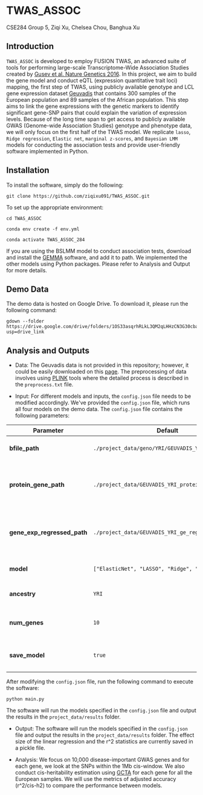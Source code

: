 # TWAS_ASSOC
CSE284 Group 5, Ziqi Xu, Chelsea Chou, Banghua Xu

## Introduction
  `TWAS_ASSOC` is developed to employ FUSION TWAS, an advanced suite of tools for performing large-scale Transcriptome-Wide Association Studies created by [Gusev et al. Nature Genetics 2016](https://www.nature.com/articles/ng.3506). In this project, we aim to build the gene model and conduct eQTL (expression quantitative trait loci) mapping, the first step of TWAS, using publicly available genotype and LCL gene expression dataset [Geuvadis](https://www.internationalgenome.org/data-portal/data-collection/geuvadis) that contains 300 samples of the European population and 89 samples of the African population. This step aims to link the gene expressions with the genetic markers to identify significant gene-SNP pairs that could explain the variation of expression levels. Because of the long time span to get access to publicly available GWAS (Genome-wide Association Studies) genotype and phenotype data, we will only focus on the first half of the TWAS model. We replicate `lasso`, `Ridge regression`, `Elastic net`, `marginal z-scores`, and `Bayesian LMM` models for conducting the association tests and provide user-friendly software implemented in Python. 


## Installation
To install the software, simply do the following:
```
git clone https://github.com/ziqixu091/TWAS_ASSOC.git
```
To set up the appropriate environment:
```
cd TWAS_ASSOC
```
```
conda env create -f env.yml
```
```
conda activate TWAS_ASSOC_284
```
If you are using the BSLMM model to conduct association tests, download and install the [GEMMA](https://xiangzhou.github.io/software/) software, and add it to path. 
We implemented the other models using Python packages. Please refer to Analysis and Output for more details.

## Demo Data
The demo data is hosted on Google Drive. To download it, please run the following command:
```
gdown --folder https://drive.google.com/drive/folders/1OS33asqrhRLkL3QM2qLHHzCN3G30cbaG?usp=drive_link
```

## Analysis and Outputs
- Data: The Geuvadis data is not provided in this repository; however, it could be easily downloaded on this [page](https://www.ebi.ac.uk/biostudies/arrayexpress/studies/E-GEUV-1?query=GEUVADIS). The preprocessing of data involves using [PLINK](https://www.cog-genomics.org/plink/) tools where the detailed process is described in the `preprocess.txt` file. 

- Input: For different models and inputs, the `config.json` file needs to be modified accordingly. We've provided the `config.json` file, which runs all four models on the demo data. The `config.json` file contains the following parameters:

| Parameter                   | Default                                                     | Description                                           |
|-----------------------------|-------------------------------------------------------------|-------------------------------------------------------|
| **bfile_path**              | `./project_data/geno/YRI/GEUVADIS_YRI_chr1`                 | Path to the PLINK binary file                          |
| **protein_gene_path**       | `./project_data/GEUVADIS_YRI_protein_genes.tsv.gz`          | Path to the protein-coding gene information file      |
| **gene_exp_regressed_path** | `./project_data/GEUVADIS_YRI_ge_regressed.tsv.gz`           | Path to the gene expression file (covariates regressed) |
| **model**                   | `["ElasticNet", "LASSO", "Ridge", "Marginal"]`              | List of models to run                                 |
| **ancestry**                | `YRI`                                                       | Ancestry of the samples                               |
| **num_genes**               | `10`                                                        | Number of genes to run the model on                   |
| **save_model**              | `true`                                                      | Save the results of the model or not                  |

After modifying the `config.json` file, run the following command to execute the software:
```
python main.py
```
The software will run the models specified in the `config.json` file and output the results in the `project_data/results` folder.

- Output: The software will run the models specified in the `config.json` file and output the results in the `project_data/results` folder. The effect size of the linear regression and the r^2 statistics are currently saved in a pickle file. 
  
- Analysis: We focus on 10,000 disease-important GWAS genes and for each gene, we look at the SNPs within the 1Mb cis-window. We also conduct cis-heritability estimation using [GCTA](https://yanglab.westlake.edu.cn/software/gcta/#Overview) for each gene for all the European samples. We will use the metrics of adjusted accuracy (r^2/cis-h2) to compare the performance between models. 


